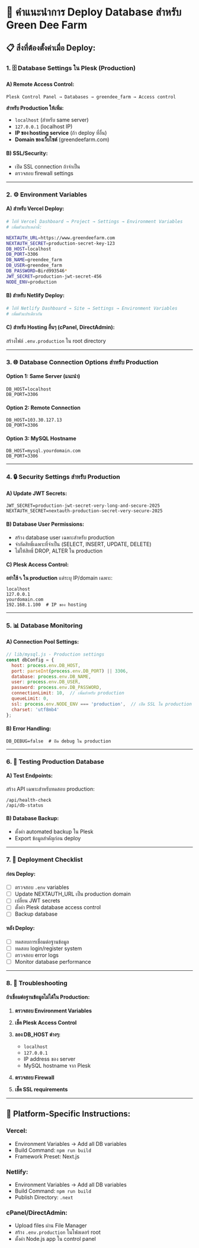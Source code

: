# 🚀 คำแนะนำการ Deploy Database สำหรับ Green Dee Farm

## 📋 สิ่งที่ต้องตั้งค่าเมื่อ Deploy:

### 1. 🗄️ **Database Settings ใน Plesk (Production)**

#### A) Remote Access Control:
```
Plesk Control Panel → Databases → greendee_farm → Access control
```

**สำหรับ Production ให้เพิ่ม:**
- `localhost` (สำหรับ same server)
- `127.0.0.1` (localhost IP)
- **IP ของ hosting service** (ถ้า deploy ที่อื่น)
- **Domain ของเว็บไซต์** (greendeefarm.com)

#### B) SSL/Security:
- เปิด SSL connection ถ้าจำเป็น
- ตรวจสอบ firewall settings

---

### 2. ⚙️ **Environment Variables**

#### A) สำหรับ Vercel Deploy:
```bash
# ไปที่ Vercel Dashboard → Project → Settings → Environment Variables
# เพิ่มตัวแปรเหล่านี้:

NEXTAUTH_URL=https://www.greendeefarm.com
NEXTAUTH_SECRET=production-secret-key-123
DB_HOST=localhost
DB_PORT=3306
DB_NAME=greendee_farm
DB_USER=greendee_farm
DB_PASSWORD=Bird993546*
JWT_SECRET=production-jwt-secret-456
NODE_ENV=production
```

#### B) สำหรับ Netlify Deploy:
```bash
# ไปที่ Netlify Dashboard → Site → Settings → Environment Variables
# เพิ่มตัวแปรเดียวกัน
```

#### C) สำหรับ Hosting อื่นๆ (cPanel, DirectAdmin):
สร้างไฟล์ `.env.production` ใน root directory

---

### 3. 🌐 **Database Connection Options สำหรับ Production**

#### Option 1: Same Server (แนะนำ)
```env
DB_HOST=localhost
DB_PORT=3306
```

#### Option 2: Remote Connection
```env
DB_HOST=103.30.127.13
DB_PORT=3306
```

#### Option 3: MySQL Hostname
```env
DB_HOST=mysql.yourdomain.com
DB_PORT=3306
```

---

### 4. 🔒 **Security Settings สำหรับ Production**

#### A) Update JWT Secrets:
```env
JWT_SECRET=production-jwt-secret-very-long-and-secure-2025
NEXTAUTH_SECRET=nextauth-production-secret-very-secure-2025
```

#### B) Database User Permissions:
- สร้าง database user เฉพาะสำหรับ production
- จำกัดสิทธิ์เฉพาะที่จำเป็น (SELECT, INSERT, UPDATE, DELETE)
- ไม่ให้สิทธิ์ DROP, ALTER ใน production

#### C) Plesk Access Control:
**อย่าใช้ `%` ใน production** แต่ระบุ IP/domain เฉพาะ:
```
localhost
127.0.0.1
yourdomain.com
192.168.1.100  # IP ของ hosting
```

---

### 5. 📊 **Database Monitoring**

#### A) Connection Pool Settings:
```javascript
// lib/mysql.js - Production settings
const dbConfig = {
  host: process.env.DB_HOST,
  port: parseInt(process.env.DB_PORT) || 3306,
  database: process.env.DB_NAME,
  user: process.env.DB_USER,
  password: process.env.DB_PASSWORD,
  connectionLimit: 10,  // เพิ่มสำหรับ production
  queueLimit: 0,
  ssl: process.env.NODE_ENV === 'production',  // เปิด SSL ใน production
  charset: 'utf8mb4'
};
```

#### B) Error Handling:
```env
DB_DEBUG=false  # ปิด debug ใน production
```

---

### 6. 🧪 **Testing Production Database**

#### A) Test Endpoints:
สร้าง API เฉพาะสำหรับทดสอบ production:
```
/api/health-check
/api/db-status
```

#### B) Database Backup:
- ตั้งค่า automated backup ใน Plesk
- Export ข้อมูลสำคัญก่อน deploy

---

### 7. 📝 **Deployment Checklist**

#### ก่อน Deploy:
- [ ] ตรวจสอบ `.env` variables
- [ ] Update NEXTAUTH_URL เป็น production domain
- [ ] เปลี่ยน JWT secrets
- [ ] ตั้งค่า Plesk database access control
- [ ] Backup database

#### หลัง Deploy:
- [ ] ทดสอบการเชื่อมต่อฐานข้อมูล
- [ ] ทดสอบ login/register system
- [ ] ตรวจสอบ error logs
- [ ] Monitor database performance

---

### 8. 🔧 **Troubleshooting**

#### ถ้าเชื่อมต่อฐานข้อมูลไม่ได้ใน Production:

1. **ตรวจสอบ Environment Variables**
2. **เช็ค Plesk Access Control**
3. **ลอง DB_HOST ต่างๆ:**
   - `localhost`
   - `127.0.0.1`  
   - IP address ของ server
   - MySQL hostname จาก Plesk

4. **ตรวจสอบ Firewall**
5. **เช็ค SSL requirements**

---

## 🎯 Platform-Specific Instructions:

### Vercel:
- Environment Variables → Add all DB variables
- Build Command: `npm run build`
- Framework Preset: Next.js

### Netlify:
- Environment Variables → Add all DB variables  
- Build Command: `npm run build`
- Publish Directory: `.next`

### cPanel/DirectAdmin:
- Upload files ผ่าน File Manager
- สร้าง `.env.production` ในโฟลเดอร์ root
- ตั้งค่า Node.js app ใน control panel